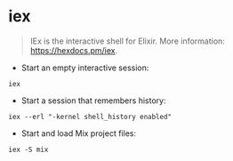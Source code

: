 # iex

> IEx is the interactive shell for Elixir.
> More information: <https://hexdocs.pm/iex>.

- Start an empty interactive session:

`iex`

- Start a session that remembers history:

`iex --erl "-kernel shell_history enabled"`

- Start and load Mix project files:

`iex -S mix`
